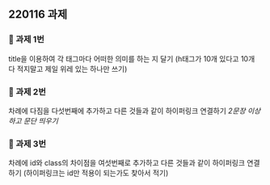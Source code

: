 ## 220116 과제

### 📌 과제 1번
title을 이용하여 각 태그마다 어떠한 의미를 하는 지 달기 
(h태그가 10개 있다고 10개 다 적지말고 제일 위레 있는 하나만 쓰기)

### 📌 과제 2번
차례에 다짐을 다섯번째에 추가하고 다른 것들과 같이 하이퍼링크 연결하기
*2문장 이상하고 문단 띄우기*

### 📌 과제 3번
차례에 id와 class의 차이점을 여섯번째로 추가하고 다른 것들과 같이 하이퍼링크 연결하기
(하이퍼링크는 id만 적용이 되는가도 찾아서 적기)
